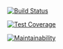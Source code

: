 [![Build Status](https://travis-ci.org/mrzeppa/stringOperations.svg?branch=master)](https://travis-ci.org/mrzeppa/stringOperations)

[![Test Coverage](https://api.codeclimate.com/v1/badges/927162e7976c178cb51c/test_coverage)](https://codeclimate.com/github/mrzeppa/stringOperations/test_coverage)

[![Maintainability](https://api.codeclimate.com/v1/badges/927162e7976c178cb51c/maintainability)](https://codeclimate.com/github/mrzeppa/stringOperations/maintainability)
